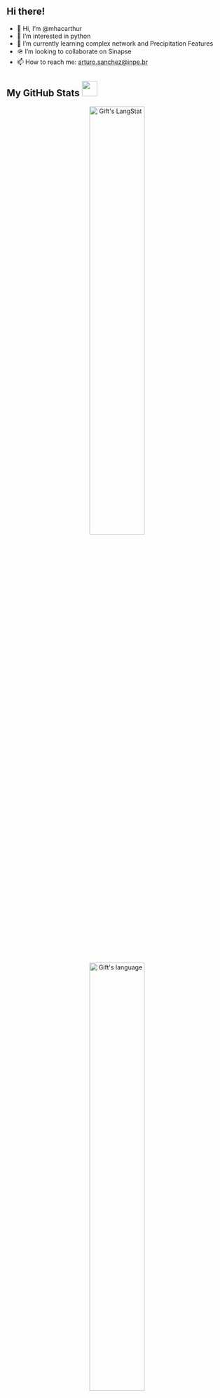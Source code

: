 ## Hi there!
- 👋 Hi, I’m @mhacarthur
- 👀 I’m interested in python
- 🌱 I’m currently learning complex network and Precipitation Features
- 🪖 I’m looking to collaborate on Sinapse
- 📫 How to reach me: arturo.sanchez@inpe.br

## My GitHub Stats <img src = "https://i.pinimg.com/originals/65/c4/f4/65c4f452571be1261e9c623f7da488ac.gif" width = 35px>
<p align="center">
<img height="50%" width="auto" src="https://github-readme-stats.vercel.app/api?username=mhacarthur&show_icons=true&hide_border=true" alt="Gift's LangStat" />
<img height="50%" width="auto" src="https://github-readme-stats.vercel.app/api/top-langs?username=mhacarthur&langs_count=10&show_icons=true&locale=en&layout=compact&theme=light" alt="Gift's language"/>
<br>
<br>
<img height="50%" width="auto" src="https://github-readme-streak-stats.herokuapp.com/?user=mhacarthur" alt="Gift's LangStat" />
</p>

<!---
mhacarthur/mhacarthur is a ✨ special ✨ repository because its `README.md` (this file) appears on your GitHub profile.
You can click the Preview link to take a look at your changes.
--->
